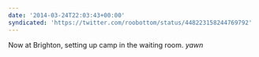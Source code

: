 ```yaml
---
date: '2014-03-24T22:03:43+00:00'
syndicated: 'https://twitter.com/roobottom/status/448223158244769792'
---
```

Now at Brighton, setting up camp in the waiting room. *yawn*
